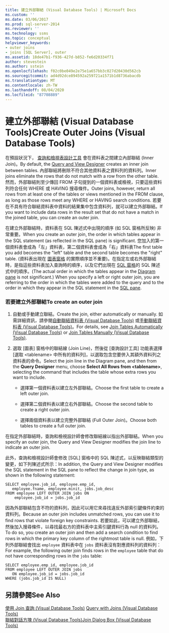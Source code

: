 ```yaml
---
title: 建立外部聯結 (Visual Database Tools) | Microsoft Docs
ms.custom: ''
ms.date: 03/06/2017
ms.prod: sql-server-2014
ms.reviewer: ''
ms.technology: ssms
ms.topic: conceptual
helpviewer_keywords:
- outer joins
- joins [SQL Server], outer
ms.assetid: 18de47b1-f936-427d-b852-fe6d20334f71
author: stevestein
ms.author: sstein
ms.openlocfilehash: f02c0be049e2e75e1a657bb3c027d20430d562cb
ms.sourcegitcommit: ad4d92dce894592a259721a1571b1d8736abacdb
ms.translationtype: MT
ms.contentlocale: zh-TW
ms.lasthandoff: 08/04/2020
ms.locfileid: "87708889"
---
```

# <a name="create-outer-joins-visual-database-tools"></a><span data-ttu-id="b0fe6-102">建立外部聯結 (Visual Database Tools)</span><span class="sxs-lookup"><span data-stu-id="b0fe6-102">Create Outer Joins (Visual Database Tools)</span></span>
  <span data-ttu-id="b0fe6-103">在預設狀況下， [查詢和檢視表設計工具](visual-database-tools.md) 會在資料表之間建立內部聯結 (Inner Join)。</span><span class="sxs-lookup"><span data-stu-id="b0fe6-103">By default, the [Query and View Designer](visual-database-tools.md) creates an inner join between tables.</span></span> <span data-ttu-id="b0fe6-104">內部聯結將刪除不符合其他資料表之資料列的資料列。</span><span class="sxs-lookup"><span data-stu-id="b0fe6-104">Inner joins eliminate the rows that do not match with a row from the other table.</span></span> <span data-ttu-id="b0fe6-105">然而，外部聯結則至少傳回 FROM 子句提到的一個資料表或檢視，只要這些資料列符合任何 WHERE 或 HAVING 搜尋條件。</span><span class="sxs-lookup"><span data-stu-id="b0fe6-105">Outer joins, however, return all rows from at least one of the tables or views mentioned in the FROM clause, as long as those rows meet any WHERE or HAVING search conditions.</span></span> <span data-ttu-id="b0fe6-106">若要在不具有符合聯結資料表中資料的結果集中包含資料列，就可以建立外部聯結。</span><span class="sxs-lookup"><span data-stu-id="b0fe6-106">If you want to include data rows in the result set that do not have a match in the joined table, you can create an outer join.</span></span>  
  
 <span data-ttu-id="b0fe6-107">在建立外部聯結時，資料表在 SQL 陳述式中出現的順序 (如 SQL 窗格所反映) 非常重要。</span><span class="sxs-lookup"><span data-stu-id="b0fe6-107">When you create an outer join, the order in which tables appear in the SQL statement (as reflected in the SQL pane) is significant.</span></span> <span data-ttu-id="b0fe6-108">您加入的第一個資料表會成為「左」資料表，第二個資料表會成為「右」資料表</span><span class="sxs-lookup"><span data-stu-id="b0fe6-108">The first table you add becomes the "left" table and the second table becomes the "right" table.</span></span> <span data-ttu-id="b0fe6-109">(資料表出現在 [圖表窗格](diagram-pane-visual-database-tools.md) 的實際順序並不重要)。在指定左或右外部聯結時，是指這些資料表加入查詢時的順序，以及它們出現在 [SQL 窗格](sql-pane-visual-database-tools.md)的 SQL 陳述式中的順序。</span><span class="sxs-lookup"><span data-stu-id="b0fe6-109">(The actual order in which the tables appear in the [Diagram pane](diagram-pane-visual-database-tools.md) is not significant.) When you specify a left or right outer join, you are referring to the order in which the tables were added to the query and to the order in which they appear in the SQL statement in the [SQL pane](sql-pane-visual-database-tools.md).</span></span>  
  
### <a name="to-create-an-outer-join"></a><span data-ttu-id="b0fe6-110">若要建立外部聯結</span><span class="sxs-lookup"><span data-stu-id="b0fe6-110">To create an outer join</span></span>  
  
1.  <span data-ttu-id="b0fe6-111">自動或手動建立聯結。</span><span class="sxs-lookup"><span data-stu-id="b0fe6-111">Create the join, either automatically or manually.</span></span> <span data-ttu-id="b0fe6-112">如需詳細資訊，請參閱[自動聯結資料表 &#40;Visual Database Tools&#41;](join-tables-automatically-visual-database-tools.md) 或[手動聯結資料表 &#40;Visual Database Tools&#41;](join-tables-manually-visual-database-tools.md)。</span><span class="sxs-lookup"><span data-stu-id="b0fe6-112">For details, see [Join Tables Automatically &#40;Visual Database Tools&#41;](join-tables-automatically-visual-database-tools.md) or [Join Tables Manually &#40;Visual Database Tools&#41;](join-tables-manually-visual-database-tools.md).</span></span>  
  
2.  <span data-ttu-id="b0fe6-113">選取 [圖表] 窗格中的聯結線 (Join Line)，然後從 [查詢設計工具] 功能表選擇 [選取 \<tablename> 中所有的資料列]，以選取包含您要併入其額外資料列之資料表的命令。</span><span class="sxs-lookup"><span data-stu-id="b0fe6-113">Select the join line in the Diagram pane, and then from the **Query Designer** menu, choose **Select All Rows from \<tablename>**, selecting the command that includes the table whose extra rows you want to include.</span></span>  
  
    -   <span data-ttu-id="b0fe6-114">選擇第一個資料表以建立左外部聯結。</span><span class="sxs-lookup"><span data-stu-id="b0fe6-114">Choose the first table to create a left outer join.</span></span>  
  
    -   <span data-ttu-id="b0fe6-115">選擇第二個資料表以建立右外部聯結。</span><span class="sxs-lookup"><span data-stu-id="b0fe6-115">Choose the second table to create a right outer join.</span></span>  
  
    -   <span data-ttu-id="b0fe6-116">選擇兩個資料表以建立完整外部聯結 (Full Outer Join)。</span><span class="sxs-lookup"><span data-stu-id="b0fe6-116">Choose both tables to create a full outer join.</span></span>  
  
 <span data-ttu-id="b0fe6-117">在指定外部聯結時，查詢和檢視設計師會修改聯結線以指出外部聯結。</span><span class="sxs-lookup"><span data-stu-id="b0fe6-117">When you specify an outer join, the Query and View Designer modifies the join line to indicate an outer join.</span></span>  
  
 <span data-ttu-id="b0fe6-118">此外，查詢和檢視設計師會修改 [SQL] 窗格中的 SQL 陳述式，以反映聯結類型的變更，如下列陳述式所示：</span><span class="sxs-lookup"><span data-stu-id="b0fe6-118">In addition, the Query and View Designer modifies the SQL statement in the SQL pane to reflect the change in join type, as shown in the following statement:</span></span>  
  
```  
SELECT employee.job_id, employee.emp_id,  
   employee.fname, employee.minit, jobs.job_desc  
FROM employee LEFT OUTER JOIN jobs ON   
    employee.job_id = jobs.job_id  
```  
  
 <span data-ttu-id="b0fe6-119">因為外部聯結包含不符的資料列，因此可以用它來尋找違反外部索引鍵條件約束的資料列。</span><span class="sxs-lookup"><span data-stu-id="b0fe6-119">Because an outer join includes unmatched rows, you can use it to find rows that violate foreign key constraints.</span></span> <span data-ttu-id="b0fe6-120">若要如此，可以建立外部聯結，然後加入搜尋條件，以尋找最右方的資料表中主索引鍵資料行為 null 的資料列。</span><span class="sxs-lookup"><span data-stu-id="b0fe6-120">To do so, you create an outer join and then add a search condition to find rows in which the primary key column of the rightmost table is null.</span></span> <span data-ttu-id="b0fe6-121">例如，下列外部聯結會找出 `employee` 資料表中在 `jobs` 資料表沒有對應資料列的資料列：</span><span class="sxs-lookup"><span data-stu-id="b0fe6-121">For example, the following outer join finds rows in the `employee` table that do not have corresponding rows in the `jobs` table:</span></span>  
  
```  
SELECT employee.emp_id, employee.job_id  
FROM employee LEFT OUTER JOIN jobs   
   ON employee.job_id = jobs.job_id  
WHERE (jobs.job_id IS NULL)  
```  
  
## <a name="see-also"></a><span data-ttu-id="b0fe6-122">另請參閱</span><span class="sxs-lookup"><span data-stu-id="b0fe6-122">See Also</span></span>  
 <span data-ttu-id="b0fe6-123">[使用 Join 查詢 &#40;Visual Database Tools&#41;](query-with-joins-visual-database-tools.md) </span><span class="sxs-lookup"><span data-stu-id="b0fe6-123">[Query with Joins &#40;Visual Database Tools&#41;](query-with-joins-visual-database-tools.md) </span></span>  
 [<span data-ttu-id="b0fe6-124">聯結對話方塊 &#40;Visual Database Tools&#41;</span><span class="sxs-lookup"><span data-stu-id="b0fe6-124">Join Dialog Box &#40;Visual Database Tools&#41;</span></span>](join-dialog-box-visual-database-tools.md)  
  
  

